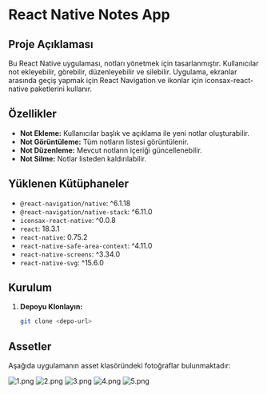 # React Native Notes App

## Proje Açıklaması

Bu React Native uygulaması, notları yönetmek için tasarlanmıştır. Kullanıcılar not ekleyebilir, görebilir, düzenleyebilir ve silebilir. Uygulama, ekranlar arasında geçiş yapmak için React Navigation ve ikonlar için iconsax-react-native paketlerini kullanır.

## Özellikler

- **Not Ekleme:** Kullanıcılar başlık ve açıklama ile yeni notlar oluşturabilir.
- **Not Görüntüleme:** Tüm notların listesi görüntülenir.
- **Not Düzenleme:** Mevcut notların içeriği güncellenebilir.
- **Not Silme:** Notlar listeden kaldırılabilir.

## Yüklenen Kütüphaneler

- `@react-navigation/native`: ^6.1.18
- `@react-navigation/native-stack`: ^6.11.0
- `iconsax-react-native`: ^0.0.8
- `react`: 18.3.1
- `react-native`: 0.75.2
- `react-native-safe-area-context`: ^4.11.0
- `react-native-screens`: ^3.34.0
- `react-native-svg`: ^15.6.0

## Kurulum

1. **Depoyu Klonlayın:**

   ```bash
   git clone <depo-url>


## Assetler

Aşağıda uygulamanın asset klasöründeki fotoğraflar bulunmaktadır:

![1.png](src/asset/1.png)
![2.png](src/asset/2.png)
![3.png](src/asset/3.png)
![4.png](src/asset/4.png)
![5.png](src/asset/5.png)